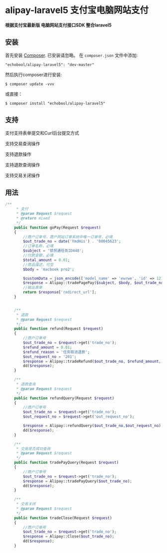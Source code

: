 # alipay-laravel5 支付宝电脑网站支付
**根据支付宝最新版 电脑网站支付接口SDK 整合laravel5**


## 安装

首先安装 [Composer](http://getcomposer.org/). 已安装请忽略。
在 `composer.json` 文件中添加:

    "echobool/alipay-laravel5": "dev-master"

然后执行composer进行安装:

    $ composer update -vvv
或直接：

    $ composer install "echobool/alipay-laravel5"


## 支持
支付支持表单提交和Curl后台提交方式

支持交易查询操作

支持退款操作

支持退款查询操作

支持交易关闭操作

## 用法


```php
/**
     * 支付
     * @param Request $request
     * @return mixed
     */
    public function goPay(Request $request)
    {
        //商户订单号，商户网站订单系统中唯一订单号，必填
        $out_trade_no = date('YmdHis') . '00045623';
        //订单名称，必填
        $subject = '锁贸通任务ID448';
        //付款金额，必填
        $total_amount = 0.01;
        //商品描述，可空
        $body = 'macbook pro2';

        $customData = json_encode(['model_name' => 'ewrwe', 'id' => 121]);//自定义参数
        $response = Alipay::tradePagePay($subject, $body, $out_trade_no, $total_amount, $customData);
        //输出表单
        return $response['redirect_url'];
    }


    /**
     * 退款
     * @param Request $request
     */
    public function refund(Request $request)
    {
        //商户订单号
        $out_trade_no = $request->get('trade_no');
        $refund_amount = 0.01;
        $refund_reason = '任务取消退款';
        $out_request_no = '201';
        $response = Alipay::tradeRefund($out_trade_no, $refund_amount, $refund_reason, $out_request_no);
        dd($response);
    }

    /**
     * 退款查询
     * @param Request $request
     */
    public function refundQuery(Request $request)
    {
        //商户订单号
        $out_trade_no = $request->get('trade_no');
        $out_request_no = $request->get('out_request_no');

        $response = Alipay::refundQuery($out_trade_no,$out_request_no);
        dd($response);
    }

    /**
     * 交易是否成功查询
     * @param Request $request
     */
    public function tradePayQuery(Request $request)
    {
        //商户订单号
        $out_trade_no = $request->get('trade_no');
        $response = Alipay::tradePayQuery($out_trade_no);
        dd($response);
    }

    /**
     * 交易关闭
     * @param Request $request
     */
    public function tradeClose(Request $request)
    {
        //商户订单号
        $out_trade_no = $request->get('trade_no');
        $response = Alipay::Close($out_trade_no);
        dd($response);
    }
```



